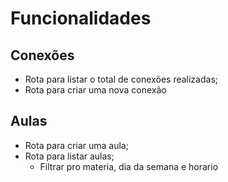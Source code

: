 # Funcionalidades

## Conexões

-   Rota para listar o total de conexões realizadas;
-   Rota para criar uma nova conexão

## Aulas

-   Rota para criar uma aula;
-   Rota para listar aulas;
    -   Filtrar pro materia, dia da semana e horario
